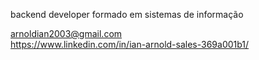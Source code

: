 
backend developer
formado em sistemas de informação

arnoldian2003@gmail.com </br>
https://www.linkedin.com/in/ian-arnold-sales-369a001b1/
